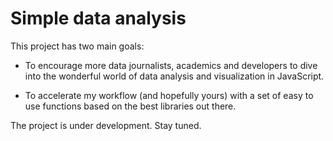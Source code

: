 # Simple data analysis

This project has two main goals:

- To encourage more data journalists, academics and developers to dive into the wonderful world of data analysis and visualization in JavaScript.

- To accelerate my workflow (and hopefully yours) with a set of easy to use functions based on the best libraries out there.

The project is under development. Stay tuned.